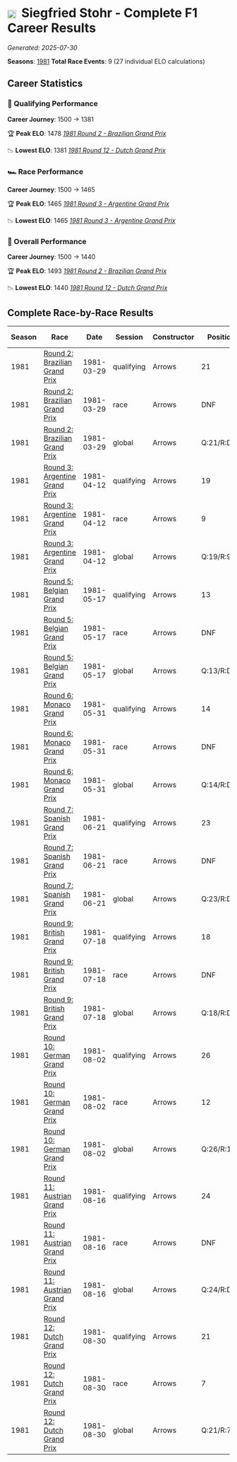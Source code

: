 # <img src="https://upload.wikimedia.org/wikipedia/commons/0/03/Flag_of_Italy.svg" alt="Italy" width="20" height="auto" style="vertical-align: middle; margin-right: 5px;" onerror="this.outerHTML='🇮🇹'; this.style.marginRight='5px';"/> Siegfried Stohr - Complete F1 Career Results

*Generated: 2025-07-30*

**Seasons**: [1981](../seasons/1981-season-report.md)
**Total Race Events**: 9 (27 individual ELO calculations)

## Career Statistics

### 🏁 Qualifying Performance
**Career Journey**: 1500 → 1381

🏆 **Peak ELO**: 1478
   *[1981 Round 2 - Brazilian Grand Prix](../seasons/1981-season-report.md#round-2-brazilian-grand-prix)*

📉 **Lowest ELO**: 1381
   *[1981 Round 12 - Dutch Grand Prix](../seasons/1981-season-report.md#round-12-dutch-grand-prix)*

### 🏎️ Race Performance
**Career Journey**: 1500 → 1465

🏆 **Peak ELO**: 1465
   *[1981 Round 3 - Argentine Grand Prix](../seasons/1981-season-report.md#round-3-argentine-grand-prix)*

📉 **Lowest ELO**: 1465
   *[1981 Round 3 - Argentine Grand Prix](../seasons/1981-season-report.md#round-3-argentine-grand-prix)*

### 🌟 Overall Performance
**Career Journey**: 1500 → 1440

🏆 **Peak ELO**: 1493
   *[1981 Round 2 - Brazilian Grand Prix](../seasons/1981-season-report.md#round-2-brazilian-grand-prix)*

📉 **Lowest ELO**: 1440
   *[1981 Round 12 - Dutch Grand Prix](../seasons/1981-season-report.md#round-12-dutch-grand-prix)*


## Complete Race-by-Race Results

| Season | Race | Date | Session | Constructor | Position | Starting ELO | ELO Change | Final ELO | Teammate |
|--------|------|------|---------|-------------|----------|--------------|------------|-----------|----------|
| 1981 | [Round 2: Brazilian Grand Prix](../seasons/1981-season-report.md#round-2-brazilian-grand-prix) | 1981-03-29 | qualifying | Arrows | 21 | 1500 | -22 | 1478 | <img src="https://upload.wikimedia.org/wikipedia/commons/0/03/Flag_of_Italy.svg" alt="Italy" width="20" height="auto" style="vertical-align: middle; margin-right: 5px;" onerror="this.outerHTML='🇮🇹'; this.style.marginRight='5px';"/> Riccardo Patrese |
| 1981 | [Round 2: Brazilian Grand Prix](../seasons/1981-season-report.md#round-2-brazilian-grand-prix) | 1981-03-29 | race | Arrows | DNF | 1500 | N/A | 1500 | <img src="https://upload.wikimedia.org/wikipedia/commons/0/03/Flag_of_Italy.svg" alt="Italy" width="20" height="auto" style="vertical-align: middle; margin-right: 5px;" onerror="this.outerHTML='🇮🇹'; this.style.marginRight='5px';"/> Riccardo Patrese |
| 1981 | [Round 2: Brazilian Grand Prix](../seasons/1981-season-report.md#round-2-brazilian-grand-prix) | 1981-03-29 | global | Arrows | Q:21/R:DNF | 1500 | -7 | 1493 | <img src="https://upload.wikimedia.org/wikipedia/commons/0/03/Flag_of_Italy.svg" alt="Italy" width="20" height="auto" style="vertical-align: middle; margin-right: 5px;" onerror="this.outerHTML='🇮🇹'; this.style.marginRight='5px';"/> Riccardo Patrese |
| 1981 | [Round 3: Argentine Grand Prix](../seasons/1981-season-report.md#round-3-argentine-grand-prix) | 1981-04-12 | qualifying | Arrows | 19 | 1478 | -18 | 1460 | <img src="https://upload.wikimedia.org/wikipedia/commons/0/03/Flag_of_Italy.svg" alt="Italy" width="20" height="auto" style="vertical-align: middle; margin-right: 5px;" onerror="this.outerHTML='🇮🇹'; this.style.marginRight='5px';"/> Riccardo Patrese |
| 1981 | [Round 3: Argentine Grand Prix](../seasons/1981-season-report.md#round-3-argentine-grand-prix) | 1981-04-12 | race | Arrows | 9 | 1500 | -35 | 1465 | <img src="https://upload.wikimedia.org/wikipedia/commons/0/03/Flag_of_Italy.svg" alt="Italy" width="20" height="auto" style="vertical-align: middle; margin-right: 5px;" onerror="this.outerHTML='🇮🇹'; this.style.marginRight='5px';"/> Riccardo Patrese |
| 1981 | [Round 3: Argentine Grand Prix](../seasons/1981-season-report.md#round-3-argentine-grand-prix) | 1981-04-12 | global | Arrows | Q:19/R:9 | 1493 | -30 | 1464 | <img src="https://upload.wikimedia.org/wikipedia/commons/0/03/Flag_of_Italy.svg" alt="Italy" width="20" height="auto" style="vertical-align: middle; margin-right: 5px;" onerror="this.outerHTML='🇮🇹'; this.style.marginRight='5px';"/> Riccardo Patrese |
| 1981 | [Round 5: Belgian Grand Prix](../seasons/1981-season-report.md#round-5-belgian-grand-prix) | 1981-05-17 | qualifying | Arrows | 13 | 1460 | -16 | 1444 | <img src="https://upload.wikimedia.org/wikipedia/commons/0/03/Flag_of_Italy.svg" alt="Italy" width="20" height="auto" style="vertical-align: middle; margin-right: 5px;" onerror="this.outerHTML='🇮🇹'; this.style.marginRight='5px';"/> Riccardo Patrese |
| 1981 | [Round 5: Belgian Grand Prix](../seasons/1981-season-report.md#round-5-belgian-grand-prix) | 1981-05-17 | race | Arrows | DNF | 1465 | N/A | 1465 | <img src="https://upload.wikimedia.org/wikipedia/commons/0/03/Flag_of_Italy.svg" alt="Italy" width="20" height="auto" style="vertical-align: middle; margin-right: 5px;" onerror="this.outerHTML='🇮🇹'; this.style.marginRight='5px';"/> Riccardo Patrese |
| 1981 | [Round 5: Belgian Grand Prix](../seasons/1981-season-report.md#round-5-belgian-grand-prix) | 1981-05-17 | global | Arrows | Q:13/R:DNF | 1464 | -5 | 1459 | <img src="https://upload.wikimedia.org/wikipedia/commons/0/03/Flag_of_Italy.svg" alt="Italy" width="20" height="auto" style="vertical-align: middle; margin-right: 5px;" onerror="this.outerHTML='🇮🇹'; this.style.marginRight='5px';"/> Riccardo Patrese |
| 1981 | [Round 6: Monaco Grand Prix](../seasons/1981-season-report.md#round-6-monaco-grand-prix) | 1981-05-31 | qualifying | Arrows | 14 | 1444 | -14 | 1430 | <img src="https://upload.wikimedia.org/wikipedia/commons/0/03/Flag_of_Italy.svg" alt="Italy" width="20" height="auto" style="vertical-align: middle; margin-right: 5px;" onerror="this.outerHTML='🇮🇹'; this.style.marginRight='5px';"/> Riccardo Patrese |
| 1981 | [Round 6: Monaco Grand Prix](../seasons/1981-season-report.md#round-6-monaco-grand-prix) | 1981-05-31 | race | Arrows | DNF | 1465 | N/A | 1465 | <img src="https://upload.wikimedia.org/wikipedia/commons/0/03/Flag_of_Italy.svg" alt="Italy" width="20" height="auto" style="vertical-align: middle; margin-right: 5px;" onerror="this.outerHTML='🇮🇹'; this.style.marginRight='5px';"/> Riccardo Patrese |
| 1981 | [Round 6: Monaco Grand Prix](../seasons/1981-season-report.md#round-6-monaco-grand-prix) | 1981-05-31 | global | Arrows | Q:14/R:DNF | 1459 | -4 | 1455 | <img src="https://upload.wikimedia.org/wikipedia/commons/0/03/Flag_of_Italy.svg" alt="Italy" width="20" height="auto" style="vertical-align: middle; margin-right: 5px;" onerror="this.outerHTML='🇮🇹'; this.style.marginRight='5px';"/> Riccardo Patrese |
| 1981 | [Round 7: Spanish Grand Prix](../seasons/1981-season-report.md#round-7-spanish-grand-prix) | 1981-06-21 | qualifying | Arrows | 23 | 1430 | -12 | 1418 | <img src="https://upload.wikimedia.org/wikipedia/commons/0/03/Flag_of_Italy.svg" alt="Italy" width="20" height="auto" style="vertical-align: middle; margin-right: 5px;" onerror="this.outerHTML='🇮🇹'; this.style.marginRight='5px';"/> Riccardo Patrese |
| 1981 | [Round 7: Spanish Grand Prix](../seasons/1981-season-report.md#round-7-spanish-grand-prix) | 1981-06-21 | race | Arrows | DNF | 1465 | N/A | 1465 | <img src="https://upload.wikimedia.org/wikipedia/commons/0/03/Flag_of_Italy.svg" alt="Italy" width="20" height="auto" style="vertical-align: middle; margin-right: 5px;" onerror="this.outerHTML='🇮🇹'; this.style.marginRight='5px';"/> Riccardo Patrese |
| 1981 | [Round 7: Spanish Grand Prix](../seasons/1981-season-report.md#round-7-spanish-grand-prix) | 1981-06-21 | global | Arrows | Q:23/R:DNF | 1455 | -4 | 1451 | <img src="https://upload.wikimedia.org/wikipedia/commons/0/03/Flag_of_Italy.svg" alt="Italy" width="20" height="auto" style="vertical-align: middle; margin-right: 5px;" onerror="this.outerHTML='🇮🇹'; this.style.marginRight='5px';"/> Riccardo Patrese |
| 1981 | [Round 9: British Grand Prix](../seasons/1981-season-report.md#round-9-british-grand-prix) | 1981-07-18 | qualifying | Arrows | 18 | 1418 | -11 | 1407 | <img src="https://upload.wikimedia.org/wikipedia/commons/0/03/Flag_of_Italy.svg" alt="Italy" width="20" height="auto" style="vertical-align: middle; margin-right: 5px;" onerror="this.outerHTML='🇮🇹'; this.style.marginRight='5px';"/> Riccardo Patrese |
| 1981 | [Round 9: British Grand Prix](../seasons/1981-season-report.md#round-9-british-grand-prix) | 1981-07-18 | race | Arrows | DNF | 1465 | N/A | 1465 | <img src="https://upload.wikimedia.org/wikipedia/commons/0/03/Flag_of_Italy.svg" alt="Italy" width="20" height="auto" style="vertical-align: middle; margin-right: 5px;" onerror="this.outerHTML='🇮🇹'; this.style.marginRight='5px';"/> Riccardo Patrese |
| 1981 | [Round 9: British Grand Prix](../seasons/1981-season-report.md#round-9-british-grand-prix) | 1981-07-18 | global | Arrows | Q:18/R:DNF | 1451 | -3 | 1448 | <img src="https://upload.wikimedia.org/wikipedia/commons/0/03/Flag_of_Italy.svg" alt="Italy" width="20" height="auto" style="vertical-align: middle; margin-right: 5px;" onerror="this.outerHTML='🇮🇹'; this.style.marginRight='5px';"/> Riccardo Patrese |
| 1981 | [Round 10: German Grand Prix](../seasons/1981-season-report.md#round-10-german-grand-prix) | 1981-08-02 | qualifying | Arrows | 26 | 1407 | -10 | 1397 | <img src="https://upload.wikimedia.org/wikipedia/commons/0/03/Flag_of_Italy.svg" alt="Italy" width="20" height="auto" style="vertical-align: middle; margin-right: 5px;" onerror="this.outerHTML='🇮🇹'; this.style.marginRight='5px';"/> Riccardo Patrese |
| 1981 | [Round 10: German Grand Prix](../seasons/1981-season-report.md#round-10-german-grand-prix) | 1981-08-02 | race | Arrows | 12 | 1465 | N/A | 1465 | <img src="https://upload.wikimedia.org/wikipedia/commons/0/03/Flag_of_Italy.svg" alt="Italy" width="20" height="auto" style="vertical-align: middle; margin-right: 5px;" onerror="this.outerHTML='🇮🇹'; this.style.marginRight='5px';"/> Riccardo Patrese |
| 1981 | [Round 10: German Grand Prix](../seasons/1981-season-report.md#round-10-german-grand-prix) | 1981-08-02 | global | Arrows | Q:26/R:12 | 1448 | -3 | 1445 | <img src="https://upload.wikimedia.org/wikipedia/commons/0/03/Flag_of_Italy.svg" alt="Italy" width="20" height="auto" style="vertical-align: middle; margin-right: 5px;" onerror="this.outerHTML='🇮🇹'; this.style.marginRight='5px';"/> Riccardo Patrese |
| 1981 | [Round 11: Austrian Grand Prix](../seasons/1981-season-report.md#round-11-austrian-grand-prix) | 1981-08-16 | qualifying | Arrows | 24 | 1397 | -9 | 1389 | <img src="https://upload.wikimedia.org/wikipedia/commons/0/03/Flag_of_Italy.svg" alt="Italy" width="20" height="auto" style="vertical-align: middle; margin-right: 5px;" onerror="this.outerHTML='🇮🇹'; this.style.marginRight='5px';"/> Riccardo Patrese |
| 1981 | [Round 11: Austrian Grand Prix](../seasons/1981-season-report.md#round-11-austrian-grand-prix) | 1981-08-16 | race | Arrows | DNF | 1465 | N/A | 1465 | <img src="https://upload.wikimedia.org/wikipedia/commons/0/03/Flag_of_Italy.svg" alt="Italy" width="20" height="auto" style="vertical-align: middle; margin-right: 5px;" onerror="this.outerHTML='🇮🇹'; this.style.marginRight='5px';"/> Riccardo Patrese |
| 1981 | [Round 11: Austrian Grand Prix](../seasons/1981-season-report.md#round-11-austrian-grand-prix) | 1981-08-16 | global | Arrows | Q:24/R:DNF | 1445 | -3 | 1442 | <img src="https://upload.wikimedia.org/wikipedia/commons/0/03/Flag_of_Italy.svg" alt="Italy" width="20" height="auto" style="vertical-align: middle; margin-right: 5px;" onerror="this.outerHTML='🇮🇹'; this.style.marginRight='5px';"/> Riccardo Patrese |
| 1981 | [Round 12: Dutch Grand Prix](../seasons/1981-season-report.md#round-12-dutch-grand-prix) | 1981-08-30 | qualifying | Arrows | 21 | 1389 | -8 | 1381 | <img src="https://upload.wikimedia.org/wikipedia/commons/0/03/Flag_of_Italy.svg" alt="Italy" width="20" height="auto" style="vertical-align: middle; margin-right: 5px;" onerror="this.outerHTML='🇮🇹'; this.style.marginRight='5px';"/> Riccardo Patrese |
| 1981 | [Round 12: Dutch Grand Prix](../seasons/1981-season-report.md#round-12-dutch-grand-prix) | 1981-08-30 | race | Arrows | 7 | 1465 | N/A | 1465 | <img src="https://upload.wikimedia.org/wikipedia/commons/0/03/Flag_of_Italy.svg" alt="Italy" width="20" height="auto" style="vertical-align: middle; margin-right: 5px;" onerror="this.outerHTML='🇮🇹'; this.style.marginRight='5px';"/> Riccardo Patrese |
| 1981 | [Round 12: Dutch Grand Prix](../seasons/1981-season-report.md#round-12-dutch-grand-prix) | 1981-08-30 | global | Arrows | Q:21/R:7 | 1442 | -2 | 1440 | <img src="https://upload.wikimedia.org/wikipedia/commons/0/03/Flag_of_Italy.svg" alt="Italy" width="20" height="auto" style="vertical-align: middle; margin-right: 5px;" onerror="this.outerHTML='🇮🇹'; this.style.marginRight='5px';"/> Riccardo Patrese |
